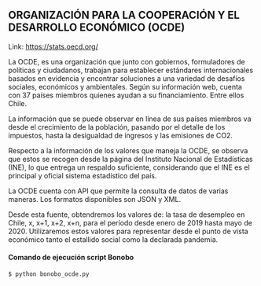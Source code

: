 ## ORGANIZACIÓN PARA LA COOPERACIÓN Y EL DESARROLLO ECONÓMICO (OCDE)​

Link: https://stats.oecd.org/

La OCDE, es una organización que junto con gobiernos, formuladores de políticas y ciudadanos, trabajan para establecer estándares internacionales basados en evidencia y encontrar soluciones a una variedad de desafíos sociales, económicos y ambientales. Según su información web, cuenta con 37 países miembros quienes ayudan a su financiamiento. Entre ellos Chile.​

La información que se puede observar en línea de sus países miembros va desde el crecimiento de la población, pasando por el detalle de los impuestos, hasta la desigualdad de ingresos y las emisiones de CO2.  

Respecto a la información de los valores que maneja la OCDE, se observa que estos se recogen desde la página del Instituto Nacional de Estadísticas (INE), lo que entrega un respaldo suficiente, considerando que el INE es el principal y oficial sistema estadístico del país.​

La OCDE cuenta con API que permite la consulta de datos de varias maneras. Los formatos disponibles son JSON y XML.​

Desde esta fuente, obtendremos los valores de: la tasa de desempleo en Chile, x, x+1, x+2, x+n, para el período desde enero de 2019 hasta mayo de 2020. Utilizaremos estos valores para representar desde el punto de vista económico tanto el estallido social como la declarada pandemia.​

#### Comando de ejecución script Bonobo

```
$ python bonobo_ocde.py
```
